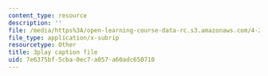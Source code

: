 ```yaml
---
content_type: resource
description: ''
file: /media/https%3A/open-learning-course-data-rc.s3.amazonaws.com/4-241j-theory-of-city-form-spring-2013/7e6375bf5cba0ec7a057a60adc650710_rbTLRBdEcqA.srt
file_type: application/x-subrip
resourcetype: Other
title: 3play caption file
uid: 7e6375bf-5cba-0ec7-a057-a60adc650710
---
```


